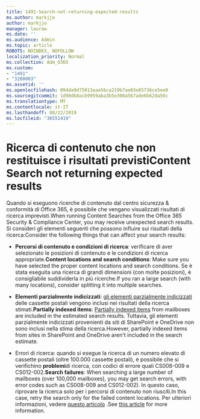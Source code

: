 ```yaml
---
title: 1491-Search-not-returning-expected-results
ms.author: markjjo
author: markjjo
manager: lauraw
ms.date: ''
ms.audience: Admin
ms.topic: article
ROBOTS: NOINDEX, NOFOLLOW
localization_priority: Normal
ms.collection: Adm_O365
ms.custom:
- "1491"
- "3200003"
ms.assetid: ''
ms.openlocfilehash: 094da9d75013aae56ca219b7ae03e85736ce5ee0
ms.sourcegitcommit: 1d98db8acb9959aba3b5e308a567ade6b62da56c
ms.translationtype: MT
ms.contentlocale: it-IT
ms.lasthandoff: 08/22/2019
ms.locfileid: "36551419"
---
```

# <a name="content-search-not-returning-expected-results"></a><span data-ttu-id="2cad3-102">Ricerca di contenuto che non restituisce i risultati previsti</span><span class="sxs-lookup"><span data-stu-id="2cad3-102">Content Search not returning expected results</span></span>

<span data-ttu-id="2cad3-103">Quando si eseguono ricerche di contenuto dal centro sicurezza & conformità di Office 365, è possibile che vengano visualizzati risultati di ricerca imprevisti.</span><span class="sxs-lookup"><span data-stu-id="2cad3-103">When running Content Searches from the Office 365 Security & Compliance Center, you may receive unexpected search results.</span></span> <span data-ttu-id="2cad3-104">Si consideri gli elementi seguenti che possono influire sui risultati della ricerca:</span><span class="sxs-lookup"><span data-stu-id="2cad3-104">Consider the following things that can affect your search results:</span></span>

- <span data-ttu-id="2cad3-105">**Percorsi di contenuto e condizioni di ricerca**: verificare di aver selezionato le posizioni di contenuto e le condizioni di ricerca appropriate.</span><span class="sxs-lookup"><span data-stu-id="2cad3-105">**Content locations and search conditions**: Make sure you have selected the proper content locations and search conditions.</span></span> <span data-ttu-id="2cad3-106">Se è stata eseguita una ricerca di grandi dimensioni (con molte posizioni), è consigliabile suddividerla in più ricerche.</span><span class="sxs-lookup"><span data-stu-id="2cad3-106">If you ran a large search (with many locations), consider splitting it into multiple searches.</span></span>

- <span data-ttu-id="2cad3-107">**Elementi parzialmente indicizzati**: [gli elementi parzialmente indicizzati](https://docs.microsoft.com/office365/securitycompliance/partially-indexed-items-in-content-search) delle cassette postali vengono inclusi nei risultati della ricerca stimati.</span><span class="sxs-lookup"><span data-stu-id="2cad3-107">**Partially indexed items**:  [Partially indexed items](https://docs.microsoft.com/office365/securitycompliance/partially-indexed-items-in-content-search) from mailboxes are included in the estimated search results.</span></span> <span data-ttu-id="2cad3-108">Tuttavia, gli elementi parzialmente indicizzati provenienti da siti di SharePoint e OneDrive non sono inclusi nella stima della ricerca.</span><span class="sxs-lookup"><span data-stu-id="2cad3-108">However, partially indexed items from sites in SharePoint and OneDrive aren't included in the search estimate.</span></span>

- <span data-ttu-id="2cad3-109">Errori di ricerca: quando si esegue la ricerca di un numero elevato di cassette postali (oltre 100.000 cassette postali), è possibile che si verifichino **problemi**di ricerca, con codici di errore quali CS008-009 e CS012-002.</span><span class="sxs-lookup"><span data-stu-id="2cad3-109">**Search failures**: When searching a large number of mailboxes (over 100,000 mailboxes), you may get search errors, with error codes such as CS008-009 and CS012-002).</span></span> <span data-ttu-id="2cad3-110">In questo caso, riprovare la ricerca solo per i percorsi di contenuto non riusciti.</span><span class="sxs-lookup"><span data-stu-id="2cad3-110">In this case, retry the search only for the failed content locations.</span></span> <span data-ttu-id="2cad3-111">Per ulteriori informazioni, vedere [questo articolo](https://docs.microsoft.com/office365/securitycompliance/retry-failed-content-search) .</span><span class="sxs-lookup"><span data-stu-id="2cad3-111">See  [this article](https://docs.microsoft.com/office365/securitycompliance/retry-failed-content-search) for more information.</span></span>
